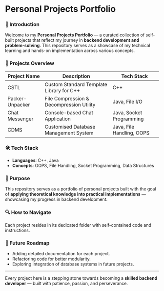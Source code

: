 # Personal Projects Portfolio

### 🚀 Introduction
Welcome to my **Personal Projects Portfolio** — a curated collection of self-built projects that reflect my journey in **backend development and problem-solving**. This repository serves as a showcase of my technical learning and hands-on implementation across various concepts.

### 🔑 Projects Overview
| Project Name               | Description                               | Tech Stack             |
|----------------------------|--------------------------------------------|-----------------------|
| CSTL                      | Custom Standard Template Library for C++   | C++                   |
| Packer-Unpacker           | File Compression & Decompression Utility   | Java, File I/O        |
| Chat Messenger            | Console-based Chat Application            | Java, Socket Programming |
| CDMS                      | Customised Database Management System     | Java, File Handling, OOPS |

### 🛠️ Tech Stack
- **Languages**: C++, Java  
- **Concepts**: OOPS, File Handling, Socket Programming, Data Structures

### 📌 Purpose
This repository serves as a portfolio of personal projects built with the goal of **applying theoretical knowledge into practical implementations** — showcasing my progress in backend development.

### 🔍 How to Navigate
Each project resides in its dedicated folder with self-contained code and instructions.

### 🌱 Future Roadmap
- Adding detailed documentation for each project.
- Refactoring code for better modularity.
- Exploring integration of database systems in future projects.

---

Every project here is a stepping stone towards becoming a **skilled backend developer** — built with patience, passion, and perseverance.

